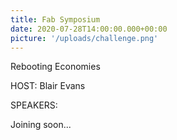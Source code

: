 ```yaml
---
title: Fab Symposium
date: 2020-07-28T14:00:00.000+00:00
picture: '/uploads/challenge.png'
---
```


Rebooting Economies


HOST: Blair Evans


SPEAKERS: 

Joining soon...

